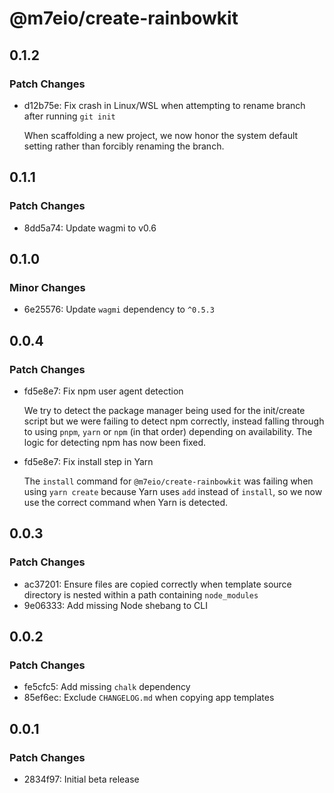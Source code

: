 # @m7eio/create-rainbowkit

## 0.1.2

### Patch Changes

- d12b75e: Fix crash in Linux/WSL when attempting to rename branch after running `git init`

  When scaffolding a new project, we now honor the system default setting rather than forcibly renaming the branch.

## 0.1.1

### Patch Changes

- 8dd5a74: Update wagmi to v0.6

## 0.1.0

### Minor Changes

- 6e25576: Update `wagmi` dependency to `^0.5.3`

## 0.0.4

### Patch Changes

- fd5e8e7: Fix npm user agent detection

  We try to detect the package manager being used for the init/create script but we were failing to detect npm correctly, instead falling through to using `pnpm`, `yarn` or `npm` (in that order) depending on availability. The logic for detecting npm has now been fixed.

- fd5e8e7: Fix install step in Yarn

  The `install` command for `@m7eio/create-rainbowkit` was failing when using `yarn create` because Yarn uses `add` instead of `install`, so we now use the correct command when Yarn is detected.

## 0.0.3

### Patch Changes

- ac37201: Ensure files are copied correctly when template source directory is nested within a path containing `node_modules`
- 9e06333: Add missing Node shebang to CLI

## 0.0.2

### Patch Changes

- fe5cfc5: Add missing `chalk` dependency
- 85ef6ec: Exclude `CHANGELOG.md` when copying app templates

## 0.0.1

### Patch Changes

- 2834f97: Initial beta release
